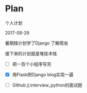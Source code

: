 # Plan
个人计划


2017-08-29

暑期按计划学了Django 了解爬虫

接下来的计划就是堆技术栈 

- [ ] 把一百个小程序写完

- [x] 用Flask把Django blog实现一遍

- [ ] Github上interview_python的面试题

